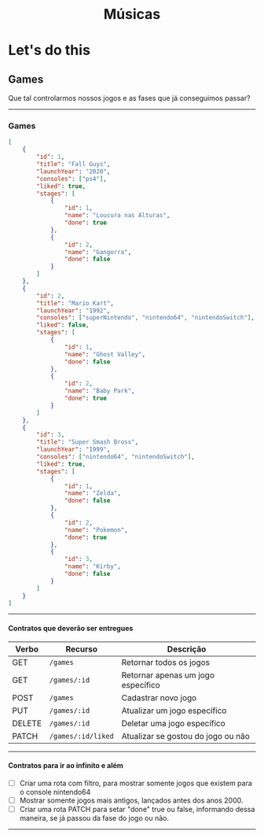 <h1 align="center">
    <br>
    <p align="center">Músicas<p>
</h1>

# Let's do this

## Games

Que tal controlarmos nossos jogos e as fases que já conseguimos passar?

---

### Games

```json
[
    {
        "id": 1,
        "title": "Fall Guys",
        "launchYear": "2020",
        "consoles": ["ps4"],
        "liked": true,
        "stages": [
            {
                "id": 1,
                "name": "Loucura nas Alturas",
                "done": true
            },
            {
                "id": 2,
                "name": "Gangorra",
                "done": false
            }
        ]
    },
    {
        "id": 2,
        "title": "Mario Kart",
        "launchYear": "1992",
        "consoles": ["superNintendo", "nintendo64", "nintendoSwitch"],
        "liked": false,
        "stages": [
            {
                "id": 1,
                "name": "Ghost Valley",
                "done": false
            },
            {
                "id": 2,
                "name": "Baby Park",
                "done": true
            }
        ]
    },
    {
        "id": 3,
        "title": "Super Smash Bross",
        "launchYear": "1999",
        "consoles": ["nintendo64", "nintendoSwitch"],
        "liked": true,
        "stages": [
            {
                "id": 1,
                "name": "Zelda",
                "done": false
            },
            {
                "id": 2,
                "name": "Pokemon",
                "done": true
            },
            {
                "id": 3,
                "name": "Kirby",
                "done": false
            }
        ]
    }
]
```

---

#### Contratos que deverão ser entregues

| Verbo        | Recurso             | Descrição                          |
| ------------ | --------------------| -----------------------------------|
| GET          | `/games`            | Retornar todos os jogos            |
| GET          | `/games/:id`        | Retornar apenas um jogo específico |
| POST         | `/games`            | Cadastrar novo jogo                |
| PUT          | `/games/:id`        | Atualizar um jogo específico       |
| DELETE       | `/games/:id`        | Deletar uma jogo específico        |
| PATCH        | `/games/:id/liked`  | Atualizar se gostou do jogo ou não |

---

#### Contratos para ir ao infinito e além

- [ ] Criar uma rota com filtro, para mostrar somente jogos que existem para o console nintendo64
- [ ] Mostrar somente jogos mais antigos, lançados antes dos anos 2000.
- [ ] Criar uma rota PATCH para setar "done" true ou false, informando dessa maneira, se já passou da fase do jogo ou não.

---